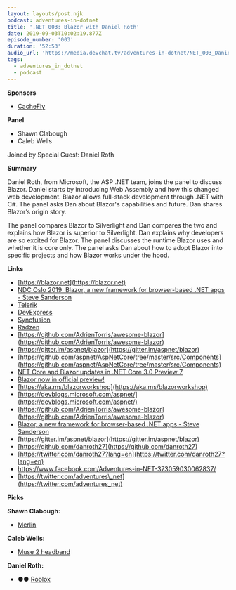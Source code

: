 ```yaml
---
layout: layouts/post.njk
podcast: adventures-in-dotnet
title: '.NET 003: Blazor with Daniel Roth'
date: 2019-09-03T10:02:19.877Z
episode_number: '003'
duration: '52:53'
audio_url: 'https://media.devchat.tv/adventures-in-dotnet/NET_003_Daniel_Roth.mp3'
tags:
  - adventures_in_dotnet
  - podcast
---
```

**Sponsors**

- [CacheFly](https://www.cachefly.com/)

**Panel**

- Shawn Clabough
- Caleb Wells

Joined by Special Guest: Daniel Roth

**Summary**

Daniel Roth, from Microsoft, the ASP .NET team, joins the panel to discuss Blazor. Daniel starts by introducing Web Assembly and how this changed web development. Blazor allows full-stack development through .NET with C#. The panel asks Dan about Blazor's capabilities and future. Dan shares Blazor’s origin story. 

The panel compares Blazor to Silverlight and Dan compares the two and explains how Blazor is superior to Silverlight. Dan explains why developers are so excited for Blazor. The panel discusses the runtime Blazor uses and whether it is core only. The panel asks Dan about how to adopt Blazor into specific projects and how Blazor works under the hood. 


**Links**

- [https://blazor.net](https://blazor.net)
- [NDC Oslo 2019: Blazor, a new framework for browser-based .NET apps - Steve Sanderson](https://www.youtube.com/watch?v=uW-Kk7Qpv5U)
- [Telerik](https://www.telerik.com/blazor-ui)
- [DevExpress](https://www.devexpress.com/blazor-razor-components/)
- [Syncfusion](https://www.syncfusion.com/aspnet-core-blazor-components)
- [Radzen](https://blazor.radzen.com/)
- [https://github.com/AdrienTorris/awesome-blazor](https://github.com/AdrienTorris/awesome-blazor)
- [https://gitter.im/aspnet/blazor](https://gitter.im/aspnet/blazor)
- [https://github.com/aspnet/AspNetCore/tree/master/src/Components](https://github.com/aspnet/AspNetCore/tree/master/src/Components)
- [NET Core and Blazor updates in .NET Core 3.0 Preview 7](https://devblogs.microsoft.com/aspnet/asp-net-core-and-blazor-updates-in-net-core-3-0-preview-7/)
- [Blazor now in official preview!](https://devblogs.microsoft.com/aspnet/blazor-now-in-official-preview/)
- [https://aka.ms/blazorworkshop](https://aka.ms/blazorworkshop)
- [https://devblogs.microsoft.com/aspnet/](https://devblogs.microsoft.com/aspnet/)
- [https://github.com/AdrienTorris/awesome-blazor](https://github.com/AdrienTorris/awesome-blazor)
- [Blazor, a new framework for browser-based .NET apps - Steve Sanderson](https://www.youtube.com/watch?v=uW-Kk7Qpv5U)
- [https://gitter.im/aspnet/blazor](https://gitter.im/aspnet/blazor)
- [https://github.com/danroth27](https://github.com/danroth27)
- [https://twitter.com/danroth27?lang=en](https://twitter.com/danroth27?lang=en)
- [https://www.facebook.com/Adventures-in-NET-373059030062837/       ](https://www.facebook.com/Adventures-in-NET-373059030062837/)
- [https://twitter.com/adventures\_net](https://twitter.com/adventures_net)

**Picks**

**Shawn Clabough:**

- [Merlin](https://www.netflix.com/title/70142436)

**Caleb Wells:**

- [Muse 2 headband](https://choosemuse.com/muse-2/)

**Daniel Roth:**

- **●●** [Roblox](https://www.roblox.com/)
